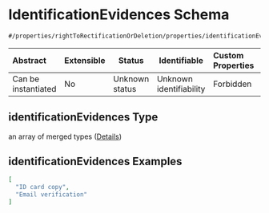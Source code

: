 # IdentificationEvidences Schema

```txt
#/properties/rightToRectificationOrDeletion/properties/identificationEvidences#/properties/rightToRectificationOrDeletion/properties/identificationEvidences
```




| Abstract            | Extensible | Status         | Identifiable            | Custom Properties | Additional Properties | Access Restrictions | Defined In                                                           |
| :------------------ | ---------- | -------------- | ----------------------- | :---------------- | --------------------- | ------------------- | -------------------------------------------------------------------- |
| Can be instantiated | No         | Unknown status | Unknown identifiability | Forbidden         | Allowed               | none                | [tilt-schema.json\*](../out/tilt-schema.json "open original schema") |

## identificationEvidences Type

an array of merged types ([Details](tilt-schema-properties-righttorectificationordeletion-properties-identificationevidences-items.md))

## identificationEvidences Examples

```json
[
  "ID card copy",
  "Email verification"
]
```
